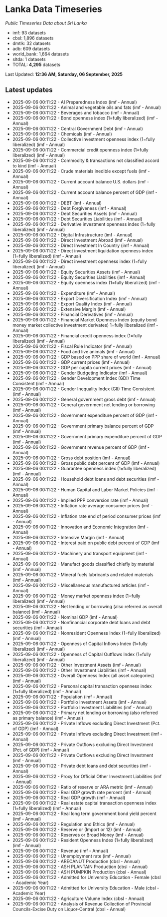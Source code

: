 # Lanka Data Timeseries
*Public Timeseries Data about Sri Lanka*

* imf: 93 datasets
* cbsl: 1,896 datasets
* dmtlk: 32 datasets
* adb: 609 datasets
* world_bank: 1,664 datasets
* sltda: 1 datasets
* TOTAL: **4,295** datasets

Last Updated: **12:36 AM, Saturday, 06 September, 2025**

## Latest updates

* 2025-09-06 00:11:22 - AI Preparedness Index (imf - Annual)
* 2025-09-06 00:11:22 - Animal and vegetable oils and fats (imf - Annual)
* 2025-09-06 00:11:22 - Beverages and tobacco (imf - Annual)
* 2025-09-06 00:11:22 - Bond openness index (1=fully liberalized) (imf - Annual)
* 2025-09-06 00:11:22 - Central Government Debt (imf - Annual)
* 2025-09-06 00:11:22 - Chemicals (imf - Annual)
* 2025-09-06 00:11:22 - Collective investment openness index (1=fully liberalized) (imf - Annual)
* 2025-09-06 00:11:22 - Commercial credit openness index (1=fully liberalized) (imf - Annual)
* 2025-09-06 00:11:22 - Commodity & transactions not classified accord to kind (imf - Annual)
* 2025-09-06 00:11:22 - Crude materials inedible except fuels (imf - Annual)
* 2025-09-06 00:11:22 - Current account balance U.S. dollars (imf - Annual)
* 2025-09-06 00:11:22 - Current account balance percent of GDP (imf - Annual)
* 2025-09-06 00:11:22 - DEBT (imf - Annual)
* 2025-09-06 00:11:22 - Debt Forgiveness (imf - Annual)
* 2025-09-06 00:11:22 - Debt Securities Assets (imf - Annual)
* 2025-09-06 00:11:22 - Debt Securities Liabilities (imf - Annual)
* 2025-09-06 00:11:22 - Derivative investment openness index (1=fully liberalized) (imf - Annual)
* 2025-09-06 00:11:22 - Digital Infrastructure (imf - Annual)
* 2025-09-06 00:11:22 - Direct Investment Abroad (imf - Annual)
* 2025-09-06 00:11:22 - Direct Investment In Country (imf - Annual)
* 2025-09-06 00:11:22 - Direct investment liquidation openness index (1=fully liberalized) (imf - Annual)
* 2025-09-06 00:11:22 - Direct investment openness index (1=fully liberalized) (imf - Annual)
* 2025-09-06 00:11:22 - Equity Securities Assets (imf - Annual)
* 2025-09-06 00:11:22 - Equity Securities Liabilities (imf - Annual)
* 2025-09-06 00:11:22 - Equity openness index (1=fully liberalized) (imf - Annual)
* 2025-09-06 00:11:22 - Expenditure (imf - Annual)
* 2025-09-06 00:11:22 - Export Diversification Index (imf - Annual)
* 2025-09-06 00:11:22 - Export Quality Index (imf - Annual)
* 2025-09-06 00:11:22 - Extensive Margin (imf - Annual)
* 2025-09-06 00:11:22 - Financial Derivatives (imf - Annual)
* 2025-09-06 00:11:22 - Financial Market Openness Index (equity bond money market collective investment derivates) 1=fully liberalized (imf - Annual)
* 2025-09-06 00:11:22 - Financial credit openness index (1=fully liberalized) (imf - Annual)
* 2025-09-06 00:11:22 - Fiscal Rule Indicator (imf - Annual)
* 2025-09-06 00:11:22 - Food and live animals (imf - Annual)
* 2025-09-06 00:11:22 - GDP based on PPP share of world (imf - Annual)
* 2025-09-06 00:11:22 - GDP current prices (imf - Annual)
* 2025-09-06 00:11:22 - GDP per capita current prices (imf - Annual)
* 2025-09-06 00:11:22 - Gender Budgeting Indicator (imf - Annual)
* 2025-09-06 00:11:22 - Gender Development Index (GDI) Time Consistent (imf - Annual)
* 2025-09-06 00:11:22 - Gender Inequality Index (GII) Time Consistent (imf - Annual)
* 2025-09-06 00:11:22 - General government gross debt (imf - Annual)
* 2025-09-06 00:11:22 - General government net lending or borrowing (imf - Annual)
* 2025-09-06 00:11:22 - Government expenditure percent of GDP (imf - Annual)
* 2025-09-06 00:11:22 - Government primary balance percent of GDP (imf - Annual)
* 2025-09-06 00:11:22 - Government primary expenditure percent of GDP (imf - Annual)
* 2025-09-06 00:11:22 - Government revenue percent of GDP (imf - Annual)
* 2025-09-06 00:11:22 - Gross debt position (imf - Annual)
* 2025-09-06 00:11:22 - Gross public debt percent of GDP (imf - Annual)
* 2025-09-06 00:11:22 - Guarantee openness index (1=fully liberalized) (imf - Annual)
* 2025-09-06 00:11:22 - Household debt loans and debt securities (imf - Annual)
* 2025-09-06 00:11:22 - Human Capital and Labor Market Policies (imf - Annual)
* 2025-09-06 00:11:22 - Implied PPP conversion rate (imf - Annual)
* 2025-09-06 00:11:22 - Inflation rate average consumer prices (imf - Annual)
* 2025-09-06 00:11:22 - Inflation rate end of period consumer prices (imf - Annual)
* 2025-09-06 00:11:22 - Innovation and Economic Integration (imf - Annual)
* 2025-09-06 00:11:22 - Intensive Margin (imf - Annual)
* 2025-09-06 00:11:22 - Interest paid on public debt percent of GDP (imf - Annual)
* 2025-09-06 00:11:22 - Machinery and transport equipment (imf - Annual)
* 2025-09-06 00:11:22 - Manufact goods classified chiefly by material (imf - Annual)
* 2025-09-06 00:11:22 - Mineral fuels lubricants and related materials (imf - Annual)
* 2025-09-06 00:11:22 - Miscellaneous manufactured articles (imf - Annual)
* 2025-09-06 00:11:22 - Money market openness index (1=fully liberalized) (imf - Annual)
* 2025-09-06 00:11:22 - Net lending or borrowing (also referred as overall balance) (imf - Annual)
* 2025-09-06 00:11:22 - Nominal GDP (imf - Annual)
* 2025-09-06 00:11:22 - Nonfinancial corporate debt loans and debt securities (imf - Annual)
* 2025-09-06 00:11:22 - Nonresident Openness Index (1=fully liberalized) (imf - Annual)
* 2025-09-06 00:11:22 - Openness of Capital Inflows Index (1=fully liberalized) (imf - Annual)
* 2025-09-06 00:11:22 - Openness of Capital Outflows Index (1=fully liberalized) (imf - Annual)
* 2025-09-06 00:11:22 - Other Investment Assets (imf - Annual)
* 2025-09-06 00:11:22 - Other Investment Liabilities (imf - Annual)
* 2025-09-06 00:11:22 - Overall Openness Index (all asset categories) (imf - Annual)
* 2025-09-06 00:11:22 - Personal capital transaction openness index (1=fully liberalized) (imf - Annual)
* 2025-09-06 00:11:22 - Population (imf - Annual)
* 2025-09-06 00:11:22 - Portfolio Investment Assets (imf - Annual)
* 2025-09-06 00:11:22 - Portfolio Investment Liabilities (imf - Annual)
* 2025-09-06 00:11:22 - Primary net lending or borrowing (also referred as primary balance) (imf - Annual)
* 2025-09-06 00:11:22 - Private Inflows excluding Direct Investment (Pct. of GDP) (imf - Annual)
* 2025-09-06 00:11:22 - Private Inflows excluding Direct Investment (imf - Annual)
* 2025-09-06 00:11:22 - Private Outflows excluding Direct Investment (Pct. of GDP) (imf - Annual)
* 2025-09-06 00:11:22 - Private Outflows excluding Direct Investment (imf - Annual)
* 2025-09-06 00:11:22 - Private debt loans and debt securities (imf - Annual)
* 2025-09-06 00:11:22 - Proxy for Official Other Investment Liabilities (imf - Annual)
* 2025-09-06 00:11:22 - Ratio of reserve or ARA metric (imf - Annual)
* 2025-09-06 00:11:22 - Real GDP growth rate percent (imf - Annual)
* 2025-09-06 00:11:22 - Real GDP growth (imf - Annual)
* 2025-09-06 00:11:22 - Real estate capital transaction openness index (1=fully liberalized) (imf - Annual)
* 2025-09-06 00:11:22 - Real long term government bond yield percent (imf - Annual)
* 2025-09-06 00:11:22 - Regulation and Ethics (imf - Annual)
* 2025-09-06 00:11:22 - Reserve or (Import or 12) (imf - Annual)
* 2025-09-06 00:11:22 - Reserves or Broad Money (imf - Annual)
* 2025-09-06 00:11:22 - Resident Openness Index (1=fully liberalized) (imf - Annual)
* 2025-09-06 00:11:22 - Revenue (imf - Annual)
* 2025-09-06 00:11:22 - Unemployment rate (imf - Annual)
* 2025-09-06 00:11:22 - ARECANUT Production (cbsl - Annual)
* 2025-09-06 00:11:22 - ASH PLANTAIN Production (cbsl - Annual)
* 2025-09-06 00:11:22 - ASH PUMPKIN Production (cbsl - Annual)
* 2025-09-06 00:11:22 - Admitted for University Education - Female (cbsl - Academic Year)
* 2025-09-06 00:11:22 - Admitted for University Education - Male (cbsl - Academic Year)
* 2025-09-06 00:11:22 - Agriculture Volume Index (cbsl - Annual)
* 2025-09-06 00:11:22 - Analysis of Revenue Collection of Provincial Councils-Excise Duty on Liquor-Central (cbsl - Annual)